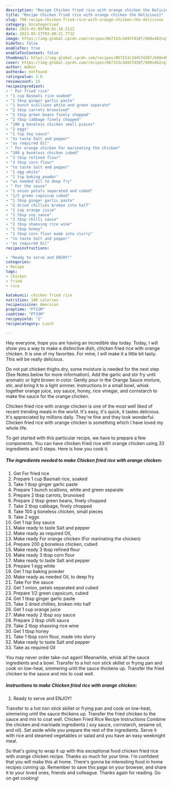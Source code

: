 ```yaml
---
description: "Recipe Chicken fried rice with orange chicken the Delicious}"
title: "Recipe Chicken fried rice with orange chicken the Delicious}"
slug: 700-recipe-chicken-fried-rice-with-orange-chicken-the-delicious
category: Uncategorized
date: 2023-01-09T00:01:18.511Z
date: 2023-05-27T03:40:21.773Z
image: https://img-global.cpcdn.com/recipes/067153c3d45fd38f/680x482cq70/chicken-fried-rice-with-orange-chicken-recipe-main-photo.jpg
hideToc: false
enableToc: true
enableTocContent: false
thumbnail: https://img-global.cpcdn.com/recipes/067153c3d45fd38f/680x482cq70/chicken-fried-rice-with-orange-chicken-recipe-main-photo.jpg
cover: https://img-global.cpcdn.com/recipes/067153c3d45fd38f/680x482cq70/chicken-fried-rice-with-orange-chicken-recipe-main-photo.jpg
author: Admin
authorAv: notfound
ratingvalue: 3.6
reviewcount: 15
recipeingredient:
- " For fried rice"
- "1 cup Basmati rice soaked"
- "1 tbsp ginger garlic paste"
- "1 bunch scallions white and green separate"
- "2 tbsp carrots brunoised"
- "2 tbsp green beans finely chopped"
- "2 tbsp cabbage finely chopped"
- "100 g boneless chicken small pieces"
- "2 eggs"
- "1 tsp Soy sauce"
- "to taste Salt and pepper"
- "as required Oil"
- " For orange chicken For marinating the chicken"
- "200 g boneless chicken cubed"
- "3 tbsp refined flour"
- "3 tbsp corn flour"
- "to taste Salt and pepper"
- "1 egg white"
- "1 tsp baking powder"
- "as needed Oil to deep fry"
- " For the sauce"
- "1 onion petals separated and cubed"
- "1/2 green capsicum cubed"
- "1 tbsp ginger garlic paste"
- "2 dried chillies broken into half"
- "1 cup orange juice"
- "2 tbsp soy sauce"
- "2 tbsp chilli sauce"
- "2 tbsp shaoxing rice wine"
- "1 tbsp honey"
- "1 tbsp corn flour made into slurry"
- "to taste Salt and pepper"
- "as required Oil"
recipeinstructions:

- "Ready to serve and ENJOY!"
categories:
- Recipe
tags:
- chicken
- fried
- rice

katakunci: chicken fried rice 
nutrition: 100 calories
recipecuisine: American
preptime: "PT23M"
cooktime: "PT33M"
recipeyield: "2"
recipecategory: Lunch

---
```



Hey everyone, hope you are having an incredible day today. Today, I will show you a way to make a distinctive dish, chicken fried rice with orange chicken. It is one of my favorites. For mine, I will make it a little bit tasty. This will be really delicious.

Do not pat chicken thighs dry, some moisture is needed for the next step (See Notes below for more information). Add the garlic and stir fry until aromatic or light brown in color. Gently pour in the Orange Sauce mixture, stir, and bring it to a light simmer. Instructions In a small bowl, whisk together orange juice, soy sauce, honey, rice vinegar, and cornstarch to make the sauce for the orange chicken.

Chicken fried rice with orange chicken is one of the most well liked of recent trending meals in the world. It's easy, it's quick, it tastes delicious. It's appreciated by millions daily. They're fine and they look wonderful. Chicken fried rice with orange chicken is something which I have loved my whole life.


To get started with this particular recipe, we have to prepare a few components. You can have chicken fried rice with orange chicken using 33 ingredients and 0 steps. Here is how you cook it.

<!--inarticleads1-->

##### The ingredients needed to make Chicken fried rice with orange chicken:

1. Get  For fried rice
1. Prepare 1 cup Basmati rice, soaked
1. Take 1 tbsp ginger garlic paste
1. Prepare 1 bunch scallions, white and green separate
1. Prepare 2 tbsp carrots, brunoised
1. Prepare 2 tbsp green beans, finely chopped
1. Take 2 tbsp cabbage, finely chopped
1. Take 100 g boneless chicken, small pieces
1. Take 2 eggs
1. Get 1 tsp Soy sauce
1. Make ready to taste Salt and pepper
1. Make ready as required Oil,
1. Make ready  For orange chicken (For marinating the chicken)
1. Prepare 200 g boneless chicken, cubed
1. Make ready 3 tbsp refined flour
1. Make ready 3 tbsp corn flour
1. Make ready to taste Salt and pepper
1. Prepare 1 egg white
1. Get 1 tsp baking powder
1. Make ready as needed Oil, to deep fry
1. Take  For the sauce
1. Get 1 onion, petals separated and cubed
1. Prepare 1/2 green capsicum, cubed
1. Get 1 tbsp ginger garlic paste
1. Take 2 dried chillies, broken into half
1. Get 1 cup orange juice
1. Make ready 2 tbsp soy sauce
1. Prepare 2 tbsp chilli sauce
1. Take 2 tbsp shaoxing rice wine
1. Get 1 tbsp honey
1. Take 1 tbsp corn flour, made into slurry
1. Make ready to taste Salt and pepper
1. Take as required Oil


You may never order take-out again! Meanwhile, whisk all the sauce ingredients and a bowl. Transfer to a hot non stick skillet or frying pan and cook on low-heat, simmering until the sauce thickens up. Transfer the fried chicken to the sauce and mix to coat well. 

<!--inarticleads2-->

##### Instructions to make Chicken fried rice with orange chicken:


1. Ready to serve and ENJOY!

Transfer to a hot non stick skillet or frying pan and cook on low-heat, simmering until the sauce thickens up. Transfer the fried chicken to the sauce and mix to coat well. Chicken Fried Rice Recipe Instructions Combine the chicken and marinade ingredients ( soy sauce, cornstarch, sesame oil, and oil). Set aside while you prepare the rest of the ingredients. Serve it with rice and steamed vegetables or salad and you have an easy weeknight meal. 

So that's going to wrap it up with this exceptional food chicken fried rice with orange chicken recipe. Thanks so much for your time. I'm confident that you will make this at home. There's gonna be interesting food in home recipes coming up. Remember to save this page on your browser, and share it to your loved ones, friends and colleague. Thanks again for reading. Go on get cooking!
